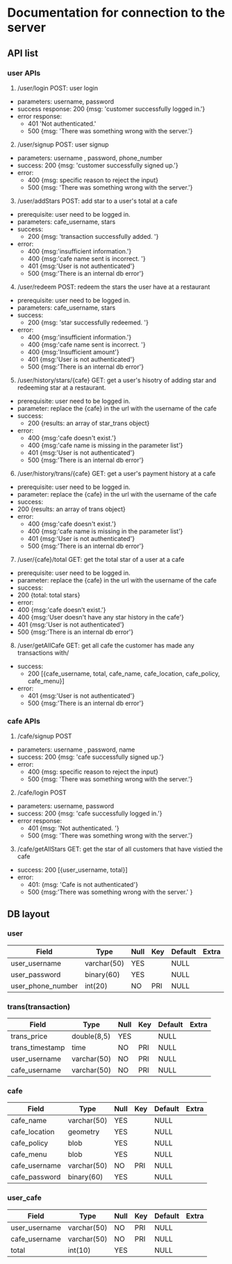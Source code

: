 # Documentation for connection to the server
## API list
### user APIs
1. /user/login POST: user login
* parameters: username, password
* success response: 200 {msg: 'customer successfully logged in.'}
* error response: 
  *  401 'Not authenticated.'
  *  500 {msg: 'There was something wrong with the server.'}
2.  /user/signup POST: user signup
* parameters: username , password, phone_number
* success: 200 {msg: 'customer successfully signed up.'}
* error: 
  * 400 {msg: specific reason to reject the input}
  * 500 {msg: 'There was something wrong with the server.'}
3. /user/addStars POST: add star to a user's total at a cafe
* prerequisite: user need to be logged in. 
* parameters: cafe_username, stars
* success: 
  * 200 {msg: 'transaction successfully added. '}
* error: 
  * 400 {msg:'insufficient information.'}
  * 400 {msg:'cafe name sent is incorrect. '}
  * 401 {msg:'User is not authenticated'}
  * 500 {msg:'There is an internal db error'}
4. /user/redeem POST: redeem the stars the user have at a restaurant
* prerequisite: user need to be logged in. 
* parameters: cafe_username, stars
* success: 
  * 200 {msg: 'star successfully redeemed. '}
* error: 
  * 400 {msg:'insufficient information.'}
  * 400 {msg:'cafe name sent is incorrect. '}
  * 400 {msg:'Insufficient amount'}
  * 401 {msg:'User is not authenticated'}
  * 500 {msg:'There is an internal db error'}
5. /user/history/stars/{cafe} GET: get a user's hisotry of adding star and redeeming star at a restaurant. 
* prerequisite: user need to be logged in. 
* parameter: replace the {cafe} in the url with the username of the cafe 
* success:
  * 200 {results: an array of star_trans object}
* error: 
  * 400 {msg:'cafe doesn't exist.'}
  * 400 {msg:'cafe name is missing in the parameter list'}
  * 401 {msg:'User is not authenticated'}
  * 500 {msg:'There is an internal db error'}
6. /user/history/trans/{cafe} GET: get a user's payment history at a cafe
 * prerequisite: user need to be logged in. 
 * parameter: replace the {cafe} in the url with the username of the cafe 
 * success:
  * 200 {results: an array of trans object}
* error: 
  * 400 {msg:'cafe doesn't exist.'}
  * 400 {msg:'cafe name is missing in the parameter list'}
  * 401 {msg:'User is not authenticated'}
  * 500 {msg:'There is an internal db error'}
7. /user/{cafe}/total GET: get the total star of a user at a cafe
 * prerequisite: user need to be logged in. 
 * parameter: replace the {cafe} in the url with the username of the cafe 
 * success:
  * 200 {total: total stars}
*  error: 
  * 400 {msg:'cafe doesn't exist.'}
  * 400 {msg:'User doesn't have any star history in the cafe'}
  * 401 {msg:'User is not authenticated'}
  * 500 {msg:'There is an internal db error'}
8. /user/getAllCafe GET: get all cafe the customer has made any transactions with/ 
  * success: 
    * 200 [{cafe_username, total, cafe_name, cafe_location, cafe_policy, cafe_menu}]
  * error: 
    * 401 {msg:'User is not authenticated'}
    * 500 {msg:'There is an internal db error'}
### cafe APIs
1.  /cafe/signup POST
* parameters: username , password, name
* success: 200 {msg: 'cafe successfully signed up.'}
* error: 
  * 400 {msg: specific reason to reject the input}
  * 500 {msg: 'There was something wrong with the server.'}
2. /cafe/login POST
* parameters: username, password
* success: 200 {msg: 'cafe successfully logged in.'}
* error response: 
  *  401 {msg: 'Not authenticated. '}
  *  500 {msg: 'There was something wrong with the server.'}
3. /cafe/getAllStars GET: get the star of all customers that have vistied the cafe
* success: 200 [{user_username, total}]
* error: 
  * 401: {msg: 'Cafe is not authenticated'}
  * 500 {msg:'There was something wrong with the server.' }

## DB layout 
### user
| Field             | Type        | Null | Key | Default | Extra |
|-------------------|-------------|------|-----|---------|-------|
| user_username     | varchar(50) | YES  |     | NULL    |       |
| user_password     | binary(60)  | YES  |     | NULL    |       |
| user_phone_number | int(20)     | NO   | PRI | NULL    |       |
### trans(transaction)
| Field           | Type        | Null | Key | Default | Extra |
|-----------------|-------------|------|-----|---------|-------|
| trans_price     | double(8,5) | YES  |     | NULL    |       |
| trans_timestamp | time        | NO   | PRI | NULL    |       |
| user_username   | varchar(50) | NO   | PRI | NULL    |       |
| cafe_username   | varchar(50) | NO   | PRI | NULL    |       |
### cafe
| Field         | Type        | Null | Key | Default | Extra |
|---------------|-------------|------|-----|---------|-------|
| cafe_name     | varchar(50) | YES  |     | NULL    |       |
| cafe_location | geometry    | YES  |     | NULL    |       |
| cafe_policy   | blob        | YES  |     | NULL    |       |
| cafe_menu     | blob        | YES  |     | NULL    |       |
| cafe_username | varchar(50) | NO   | PRI | NULL    |       |
| cafe_password | binary(60)  | YES  |     | NULL    |       |
### user_cafe
| Field         | Type        | Null | Key | Default | Extra |
|---------------|-------------|------|-----|---------|-------|
| user_username | varchar(50) | NO   | PRI | NULL    |       |
| cafe_username | varchar(50) | NO   | PRI | NULL    |       |
| total          | int(10)     | YES  |     | NULL    |       |